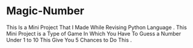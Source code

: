 # Magic-Number
This Is a Mini Project That I Made While Revising Python Language .
This Mini Project is a Type of Game In Which You Have To Guess a Number Under 1 to 10 This Give You 5 Chances to Do This .
